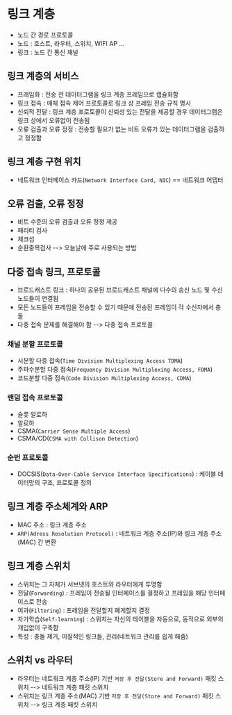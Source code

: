 #	링크 계층

- 노드 간 경로 프로토콜
- 노드 : 호스트, 라우터, 스위치, WIFI AP ...
- 링크 : 노드 간 통신 채널



##	링크 계층의 서비스

- 프레임화 : 전송 전 데이터그램을 링크 계층 프레임으로 캡슐화함
- 링크 접속 : 매체 접속 제어 프로토콜로 링크 상 프레임 전송 규칙 명시
- 신뢰적 전달 : 링크 계층 프로토콜이 신뢰성 있는 전달을 제공할 경우 데이터그램은 링크 상에서 오류없이 전송됨
- 오류 검출과 오류 정정 : 전송할 필요가 없는 비트 오류가 있는 데이터그램을 검출하고 정정함



##	링크 계층 구현 위치

- 네트워크 인터페이스 카드(`Network Interface Card, NIC`) == 네트워크 어댑터



##	오류 검출, 오류 정정

- 비트 수준의 오류 검출과 오류 정정 제공
- 패리티 검사
- 체크섬
- 순환중복검사 --> 오늘날에 주로 사용되는 방법



##	다중 접속 링크, 프로토콜

- 브로드캐스트 링크 : 하나의 공유된 브로드캐스트 채널에 다수의 송신 노드 및 수신 노드들이 연결됨
- 모든 노드들이 프레임을 전송할 수 있기 때문에 전송된 프레임이 각 수신자에서 충돌
- 다중 접속 문제를 해결해야 함 --> 다중 접속 프로토콜



###	채널 분할 프로토콜

- 시분할 다중 접속(`Time Division Multiplexing Access TDMA`)
- 주파수분할 다중 접속(`Frequency Division Multiplexing Access, FDMA`)
- 코드분할 다중 접속(`Code Division Multiplexing Access, CDMA`)



###	랜덤 접속 프로토콜

- 슬롯 알로하
- 알로하
- CSMA(`Carrier Sense Multiple Access`)
- CSMA/CD(`CSMA with Collison Detection`)



###	순번 프로토콜

- DOCSIS(`Data-Over-Cable Service Interface Specifications`) : 케이블 데이터망의 구조, 프로토콜 정의



##	링크 계층 주소체계와 ARP

- MAC 주소 : 링크 계층 주소
- `ARP(Adress Resolution Protocol)` : 네트워크 계층 주소(IP)와 링크 계층 주소(MAC) 간 변환



##	링크 계층 스위치

- 스위치는 그 자체가 서브넷의 호스트와 라우터에게 투명함
- 전달(`Forwarding`) : 프레임이 전송될 인터페이스를 결정하고 프레임을 해당 인터페이스로 전송
- 여과(`Filtering`) : 프레임을 전달할지 폐게할지 결정
- 자가학습(`Self-learning`) : 스위치는 자신의 테이블을 자동으로, 동적으로 외부의 개입없이 구축함
- 특성 : 충돌 제거, 이질적인 링크들, 관리(네트워크 관리를 쉽게 해줌)



##	스위치 vs 라우터

- 라우터는 네트워크 계층 주소(IP) 기반 `저장 후 전달(Store and Forward)` 패킷 스위치 --> 네트워크 계층 패킷 스위치
- 스위치는 링크 계층 주소(MAC) 기반 `저장 후 전달(Store and Forward)` 패킷 스위치 --> 링크 계층 패킷 스위치